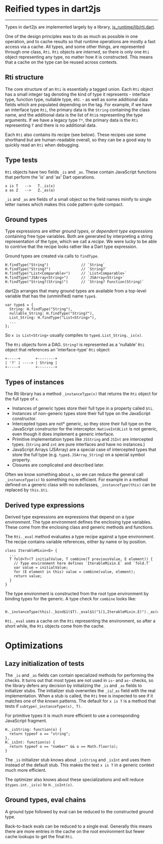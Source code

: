 # Reified types in dart2js

--------------------------------------------------------------------------------

Types in dart2js are implemented largely by a library,
[js_runtime/lib/rti.dart](https://github.com/dart-lang/sdk/blob/master/sdk/lib/_internal/js_runtime/lib/rti.dart).

One of the design principles was to do as much as possible in one operation, and
to cache results so that runtime operations are mostly a fast access via a cache.
All types, and some other things, are represented through one class, `Rti`.
`Rti` objects are _interned_, so there is only one `Rti` object representing any type, no matter how it is constructed.
This means that a cache on the type can be reused across contexts.

## Rti structure

The core structure of an `Rti` is essentially a tagged union. Each `Rti` object has a small integer tag denoting the kind of type it represents - interface type, function type, nullable type, etc. - as well as some additional data fields which are populated depending on the tag. For example, if we have an interface type `Rti`, the primary data is the `String` containing the class name, and the additional data is the list of `Rti`s representing the type arguments. If we have a legacy type `T*`, the primary data is the `Rti` representing `T` and there is no additional data.

Each `Rti` also contains its recipe (see below). These recipes use some shorthand but are human-readable overall, so they can be a good way to quickly read an `Rti` when debugging.

## Type tests

`Rti` objects have two fields `_is` and `_as`.
These contain JavaScript functions that perform the 'is' and 'as' Dart operations.

    x is T   -->   T._is(x)
    a as Z   -->   Z._as(a)

`_is` and `_as` are fields of a small object so the field names minify to single letter names which makes this code pattern quite compact.

## Ground types

Type expressions are either _ground types_, or _dependent type expressions_ containing free type variables.
Both are generated by interpreting a string representation of the type, which we call a _recipe_.
We were lucky to be able to contrive that the recipe looks rather like a Dart type expression.

Ground types are created via calls to `findType`.

    H.findType("String")               // `String`
    H.findType("String?")              // `String?`
    H.findType("List<Comparable>")     // `List<Comparable>`
    H.findType("JSArray<String>")      // `JSArray<String>`
    H.findType("String?(String)")      // `String? Function(String)`

dart2js arranges that many ground types are available from a top-level variable that has the (unminified) name `type$`.

    var type$ = {
      String: H.findType("String"),
      nullable_String: H.findType("String?"),
      List_String: H.findType("List<String>"),
      ...
    };

So `x is List<String>` usually compiles to `type$.List_String._is(x)`.

The `Rti` objects form a DAG. `String?` is represented as a 'nullable' `Rti` object that references an 'interface-type' `Rti` object:

    +-----+       +--------+
    | '?' | ----> | String |
    +-----+       +--------+


## Types of instances

The Rti library has a method `_instanceType(x)` that returns the `Rti` object for the full type of `x`.

- Instances of generic types store their full type in a property called `$ti`.
- Instances of non-generic types store their full type on the JavaScript constructor.
- Intercepted types are not* generic, so they store their full type on the JavaScript constructor for the interceptor. `NativeInt8List` is not generic, even though it does implement a generic interface.
- Primitive implementation types like `JSString` and `JSInt` are intercepted types. (`String` and `int` are pure interfaces and have no instances.)
- JavaScript Arrays (JSArray) are a special case of intercepted types that store the full type (e.g. `type$.JSArray_String`) on a special symbol property.
- Closures are complicated and described later.

Often we know something about `x`, so we can reduce the general call `_instanceType(x)` to something more efficient.
For example in a method defined on a generic class with no subclasses, `_instanceType(this)` can be replaced by `this.$ti`.


## Derived type expressions

Derived type expressions are expressions that depend on a _type environment_.
The type environment defines the enclosing type variables. These come from the enclosing class and generic methods and functions.

The `Rti._eval` method evaluates a type recipe against a type environment.
The recipe contains variable references, either by name or by position.

    class IterableMixin<E> {
      ...
      T fold<T>(T initialValue, T combine(T previousValue, E element)) {
        // Type environment here defines `IterableMixin.E` and `fold.T`
        var value = initialValue;
        for (E element in this) value = combine(value, element);
        return value;
      }
    }

The type environment is constructed from the root type environment by binding types for the generic.
A type check for `combine` looks like:

      H._instanceType(this)._bind$1($T)._eval$1("1(1,IterableMixin.E)")._as(combine);

`Rti._eval` uses a cache on the `Rti` representing the environment, so after a short while, the `Rti` objects come from the cache.


# Optimizations

## Lazy initialization of tests

The `_is` and `_as` fields can contain specialized methods for performing the checks.
It turns out that most types are not used in `is`- and `as`- checks, so the library defers any decision
by initializing the `_is` and `_as` fields to initializer stubs.
The initializer stub overwrites the `_is`/`_as` field with the real implementation.
When a stub is called, the `Rti` tree is inspected to see if it matches one of the known patterns.
The default for `x is T` is a method that tests if `subtype(_instanceType(x), T)`.

For primitive types it is much more efficient to use a corresponding JavaScript fragment.

    H._isString: function(o) {
      return typeof o == "string";
    },
    H._isInt: function(o) {
      return typeof o == "number" && o == Math.floor(o);
    }

The `_is` initializer stub knows about `_isString` and `_isInt` and uses them instead of the default stub.
This makes the test `x is T` in a generic context much more efficient.

The optimizer also knows about these specializations and will reduce `$types.int._is(x)` to `H._isInt(x)`.
    

## Ground types, eval chains

A ground type followed by eval can be reduced to the constructed ground type.

Back-to-back evals can be reduced to a single eval.
Generally this means there are more entries in the cache on the root environment but fewer cache lookups to get the final `Rti`.

